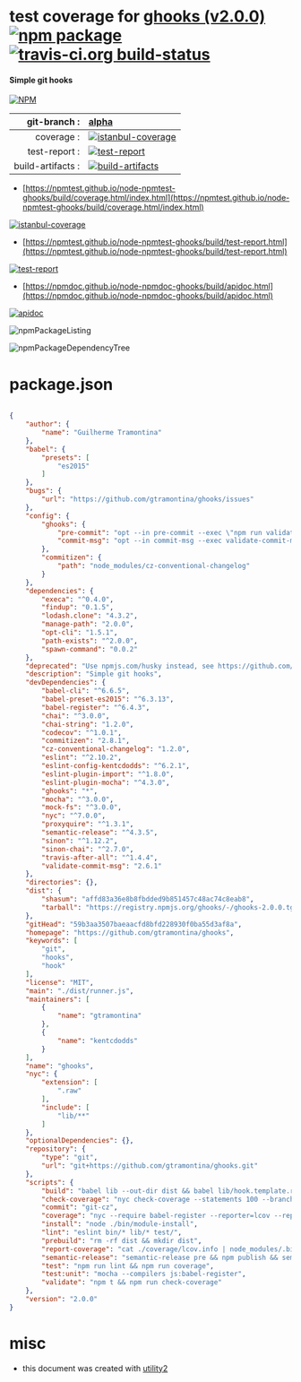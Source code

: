 # test coverage for  [ghooks (v2.0.0)](https://github.com/gtramontina/ghooks)  [![npm package](https://img.shields.io/npm/v/npmtest-ghooks.svg?style=flat-square)](https://www.npmjs.org/package/npmtest-ghooks) [![travis-ci.org build-status](https://api.travis-ci.org/npmtest/node-npmtest-ghooks.svg)](https://travis-ci.org/npmtest/node-npmtest-ghooks)
#### Simple git hooks

[![NPM](https://nodei.co/npm/ghooks.png?downloads=true&downloadRank=true&stars=true)](https://www.npmjs.com/package/ghooks)

| git-branch : | [alpha](https://github.com/npmtest/node-npmtest-ghooks/tree/alpha)|
|--:|:--|
| coverage : | [![istanbul-coverage](https://npmtest.github.io/node-npmtest-ghooks/build/coverage.badge.svg)](https://npmtest.github.io/node-npmtest-ghooks/build/coverage.html/index.html)|
| test-report : | [![test-report](https://npmtest.github.io/node-npmtest-ghooks/build/test-report.badge.svg)](https://npmtest.github.io/node-npmtest-ghooks/build/test-report.html)|
| build-artifacts : | [![build-artifacts](https://npmtest.github.io/node-npmtest-ghooks/glyphicons_144_folder_open.png)](https://github.com/npmtest/node-npmtest-ghooks/tree/gh-pages/build)|

- [https://npmtest.github.io/node-npmtest-ghooks/build/coverage.html/index.html](https://npmtest.github.io/node-npmtest-ghooks/build/coverage.html/index.html)

[![istanbul-coverage](https://npmtest.github.io/node-npmtest-ghooks/build/screenCapture.buildCi.browser.%252Ftmp%252Fbuild%252Fcoverage.lib.html.png)](https://npmtest.github.io/node-npmtest-ghooks/build/coverage.html/index.html)

- [https://npmtest.github.io/node-npmtest-ghooks/build/test-report.html](https://npmtest.github.io/node-npmtest-ghooks/build/test-report.html)

[![test-report](https://npmtest.github.io/node-npmtest-ghooks/build/screenCapture.buildCi.browser.%252Ftmp%252Fbuild%252Ftest-report.html.png)](https://npmtest.github.io/node-npmtest-ghooks/build/test-report.html)

- [https://npmdoc.github.io/node-npmdoc-ghooks/build/apidoc.html](https://npmdoc.github.io/node-npmdoc-ghooks/build/apidoc.html)

[![apidoc](https://npmdoc.github.io/node-npmdoc-ghooks/build/screenCapture.buildCi.browser.%252Ftmp%252Fbuild%252Fapidoc.html.png)](https://npmdoc.github.io/node-npmdoc-ghooks/build/apidoc.html)

![npmPackageListing](https://npmtest.github.io/node-npmtest-ghooks/build/screenCapture.npmPackageListing.svg)

![npmPackageDependencyTree](https://npmtest.github.io/node-npmtest-ghooks/build/screenCapture.npmPackageDependencyTree.svg)



# package.json

```json

{
    "author": {
        "name": "Guilherme Tramontina"
    },
    "babel": {
        "presets": [
            "es2015"
        ]
    },
    "bugs": {
        "url": "https://github.com/gtramontina/ghooks/issues"
    },
    "config": {
        "ghooks": {
            "pre-commit": "opt --in pre-commit --exec \"npm run validate\"",
            "commit-msg": "opt --in commit-msg --exec validate-commit-msg"
        },
        "commitizen": {
            "path": "node_modules/cz-conventional-changelog"
        }
    },
    "dependencies": {
        "execa": "^0.4.0",
        "findup": "0.1.5",
        "lodash.clone": "4.3.2",
        "manage-path": "2.0.0",
        "opt-cli": "1.5.1",
        "path-exists": "^2.0.0",
        "spawn-command": "0.0.2"
    },
    "deprecated": "Use npmjs.com/husky instead, see https://github.com/gtramontina/ghooks/issues/166",
    "description": "Simple git hooks",
    "devDependencies": {
        "babel-cli": "^6.6.5",
        "babel-preset-es2015": "^6.3.13",
        "babel-register": "^6.4.3",
        "chai": "^3.0.0",
        "chai-string": "1.2.0",
        "codecov": "^1.0.1",
        "commitizen": "2.8.1",
        "cz-conventional-changelog": "1.2.0",
        "eslint": "^2.10.2",
        "eslint-config-kentcdodds": "^6.2.1",
        "eslint-plugin-import": "^1.8.0",
        "eslint-plugin-mocha": "^4.3.0",
        "ghooks": "*",
        "mocha": "^3.0.0",
        "mock-fs": "^3.0.0",
        "nyc": "^7.0.0",
        "proxyquire": "^1.3.1",
        "semantic-release": "^4.3.5",
        "sinon": "^1.12.2",
        "sinon-chai": "^2.7.0",
        "travis-after-all": "^1.4.4",
        "validate-commit-msg": "2.6.1"
    },
    "directories": {},
    "dist": {
        "shasum": "affd83a36e8b8fbdded9b851457c48ac74c8eab8",
        "tarball": "https://registry.npmjs.org/ghooks/-/ghooks-2.0.0.tgz"
    },
    "gitHead": "59b3aa3507baeaacfd8bfd228930f0ba55d3af8a",
    "homepage": "https://github.com/gtramontina/ghooks",
    "keywords": [
        "git",
        "hooks",
        "hook"
    ],
    "license": "MIT",
    "main": "./dist/runner.js",
    "maintainers": [
        {
            "name": "gtramontina"
        },
        {
            "name": "kentcdodds"
        }
    ],
    "name": "ghooks",
    "nyc": {
        "extension": [
            ".raw"
        ],
        "include": [
            "lib/**"
        ]
    },
    "optionalDependencies": {},
    "repository": {
        "type": "git",
        "url": "git+https://github.com/gtramontina/ghooks.git"
    },
    "scripts": {
        "build": "babel lib --out-dir dist && babel lib/hook.template.raw --out-file dist/hook.template.raw",
        "check-coverage": "nyc check-coverage --statements 100 --branches 100 --functions 100 --lines 100",
        "commit": "git-cz",
        "coverage": "nyc --require babel-register --reporter=lcov --reporter=text mocha",
        "install": "node ./bin/module-install",
        "lint": "eslint bin/* lib/* test/",
        "prebuild": "rm -rf dist && mkdir dist",
        "report-coverage": "cat ./coverage/lcov.info | node_modules/.bin/codecov",
        "semantic-release": "semantic-release pre && npm publish && semantic-release post",
        "test": "npm run lint && npm run coverage",
        "test:unit": "mocha --compilers js:babel-register",
        "validate": "npm t && npm run check-coverage"
    },
    "version": "2.0.0"
}
```



# misc
- this document was created with [utility2](https://github.com/kaizhu256/node-utility2)
